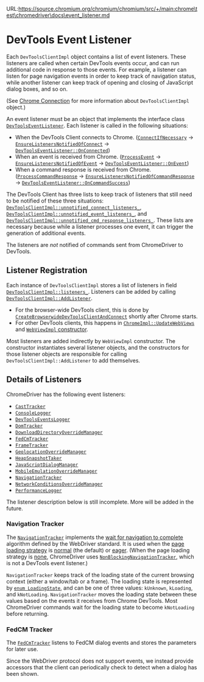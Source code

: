 URL:https://source.chromium.org/chromium/chromium/src/+/main:chrome\test\chromedriver\docs\event_listener.md
# DevTools Event Listener

Each `DevToolsClientImpl` object contains a list of event listeners.
These listeners are called when certain DevTools events occur,
and can run additional code in response to those events.
For example, a listener can listen for page navigation events
in order to keep track of navigation status, while another listener can
keep track of opening and closing of JavaScript dialog boxes, and so on.

(See [Chrome Connection](chrome_connection.md) for more information about
`DevToolsClientImpl` object.)

An event listener must be an object that implements the interface class
[`DevToolsEventListener`](https://source.chromium.org/chromium/chromium/src/+/main:chrome/test/chromedriver/chrome/devtools_event_listener.h?q=DevToolsEventListener).
Each listener is called in the following situations:
* When the DevTools Client connects to Chrome.
  ([`ConnectIfNecessary`](https://source.chromium.org/chromium/chromium/src/+/main:chrome/test/chromedriver/chrome/devtools_client_impl.cc?q=DevToolsClientImpl::ConnectIfNecessary)
  -> [`EnsureListenersNotifiedOfConnect`](https://source.chromium.org/chromium/chromium/src/+/main:chrome/test/chromedriver/chrome/devtools_client_impl.cc?q=DevToolsClientImpl::EnsureListenersNotifiedOfConnect)
  -> [`DevToolsEventListener::OnConnected`](https://source.chromium.org/chromium/chromium/src/+/main:chrome/test/chromedriver/chrome/devtools_event_listener.h?q=OnConnected))
* When an event is received from Chrome.
  ([`ProcessEvent`](https://source.chromium.org/chromium/chromium/src/+/main:chrome/test/chromedriver/chrome/devtools_client_impl.cc?q=DevToolsClientImpl::ProcessEvent)
  -> [`EnsureListenersNotifiedOfEvent`](https://source.chromium.org/chromium/chromium/src/+/main:chrome/test/chromedriver/chrome/devtools_client_impl.cc?q=DevToolsClientImpl::EnsureListenersNotifiedOfEvent)
  -> [`DevToolsEventListener::OnEvent`](https://source.chromium.org/chromium/chromium/src/+/main:chrome/test/chromedriver/chrome/devtools_event_listener.h?q=OnEvent))
* When a command response is received from Chrome.
  ([`ProcessCommandResponse`](https://source.chromium.org/chromium/chromium/src/+/main:chrome/test/chromedriver/chrome/devtools_client_impl.cc?q=DevToolsClientImpl::ProcessCommandResponse)
  -> [`EnsureListenersNotifiedOfCommandResponse`](https://source.chromium.org/chromium/chromium/src/+/main:chrome/test/chromedriver/chrome/devtools_client_impl.cc?q=DevToolsClientImpl::EnsureListenersNotifiedOfCommandResponse)
  -> [`DevToolsEventListener::OnCommandSuccess`](https://source.chromium.org/chromium/chromium/src/+/main:chrome/test/chromedriver/chrome/devtools_event_listener.h?q=OnCommandSuccess))

The DevTools Client has three lists to keep track of listeners that still need
to be notified of these three situations:
[`DevToolsClientImpl::unnotified_connect_listeners_`](https://source.chromium.org/chromium/chromium/src/+/main:chrome/test/chromedriver/chrome/devtools_client_impl.h?q=DevToolsClientImpl::unnotified_connect_listeners_),
[`DevToolsClientImpl::unnotified_event_listeners_`](https://source.chromium.org/chromium/chromium/src/+/main:chrome/test/chromedriver/chrome/devtools_client_impl.h?q=DevToolsClientImpl::unnotified_event_listeners_), and
[`DevToolsClientImpl::unnotified_cmd_response_listeners_`](https://source.chromium.org/chromium/chromium/src/+/main:chrome/test/chromedriver/chrome/devtools_client_impl.h?q=DevToolsClientImpl::unnotified_cmd_response_listeners_).
These lists are necessary because while a listener processes one event,
it can trigger the generation of additional events.

The listeners are *not* notified of commands sent from ChromeDriver to DevTools.

## Listener Registration

Each instance of `DevToolsClientImpl` stores a list of listeners in field
[`DevToolsClientImpl::listeners_`](https://source.chromium.org/chromium/chromium/src/+/main:chrome/test/chromedriver/chrome/devtools_client_impl.h?q=DevToolsClientImpl::listeners_).
Listeners can be added by calling
[`DevToolsClientImpl::AddListener`](https://source.chromium.org/chromium/chromium/src/+/main:chrome/test/chromedriver/chrome/devtools_client_impl.cc?q=DevToolsClientImpl::AddListener).
* For the browser-wide DevTools client, this is done by
  [`CreateBrowserwideDevToolsClientAndConnect`](https://source.chromium.org/chromium/chromium/src/+/main:chrome/test/chromedriver/chrome_launcher.cc?q=CreateBrowserwideDevToolsClientAndConnect)
  shortly after Chrome starts.
* For other DevTools clients, this happens in
  [`ChromeImpl::UpdateWebViews`](https://source.chromium.org/chromium/chromium/src/+/main:chrome/test/chromedriver/chrome/chrome_impl.cc?q=ChromeImpl::UpdateWebViews) and
  [`WebViewImpl` constructor](https://source.chromium.org/chromium/chromium/src/+/main:chrome/test/chromedriver/chrome/web_view_impl.cc?q=WebViewImpl::WebViewImpl).

Most listeners are added indirectly by `WebViewImpl` constructor.
The constructor instantiates several listener objects,
and the constructors for those listener objects are responsible for calling
`DevToolsClientImpl::AddListener` to add themselves.

## Details of Listeners

ChromeDriver has the following event listeners:
* [`CastTracker`](https://source.chromium.org/chromium/chromium/src/+/main:chrome/test/chromedriver/chrome/cast_tracker.h?q=CastTracker)
* [`ConsoleLogger`](https://source.chromium.org/chromium/chromium/src/+/main:chrome/test/chromedriver/chrome/console_logger.h?q=ConsoleLogger)
* [`DevToolsEventsLogger`](https://source.chromium.org/chromium/chromium/src/+/main:chrome/test/chromedriver/devtools_events_logger.h?q=DevToolsEventsLogger)
* [`DomTracker`](https://source.chromium.org/chromium/chromium/src/+/main:chrome/test/chromedriver/chrome/dom_tracker.h?q=DomTracker)
* [`DownloadDirectoryOverrideManager`](https://source.chromium.org/chromium/chromium/src/+/main:chrome/test/chromedriver/chrome/download_directory_override_manager.h?q=DownloadDirectoryOverrideManager)
* [`FedCmTracker`](https://source.chromium.org/chromium/chromium/src/+/main:chrome/test/chromedriver/chrome/fedcm_tracker.h?q=FedCmTracker)
* [`FrameTracker`](https://source.chromium.org/chromium/chromium/src/+/main:chrome/test/chromedriver/chrome/frame_tracker.h?q=FrameTracker)
* [`GeolocationOverrideManager`](https://source.chromium.org/chromium/chromium/src/+/main:chrome/test/chromedriver/chrome/geolocation_override_manager.h?q=GeolocationOverrideManager)
* [`HeapSnapshotTaker`](https://source.chromium.org/chromium/chromium/src/+/main:chrome/test/chromedriver/chrome/heap_snapshot_taker.h?q=HeapSnapshotTaker)
* [`JavaScriptDialogManager`](https://source.chromium.org/chromium/chromium/src/+/main:chrome/test/chromedriver/chrome/javascript_dialog_manager.h?q=JavaScriptDialogManager)
* [`MobileEmulationOverrideManager`](https://source.chromium.org/chromium/chromium/src/+/main:chrome/test/chromedriver/chrome/mobile_emulation_override_manager.h?q=MobileEmulationOverrideManager)
* [`NavigationTracker`](https://source.chromium.org/chromium/chromium/src/+/main:chrome/test/chromedriver/chrome/navigation_tracker.h?q=NavigationTracker)
* [`NetworkConditionsOverrideManager`](https://source.chromium.org/chromium/chromium/src/+/main:chrome/test/chromedriver/chrome/network_conditions_override_manager.h?q=NetworkConditionsOverrideManager)
* [`PerformanceLogger`](https://source.chromium.org/chromium/chromium/src/+/main:chrome/test/chromedriver/performance_logger.h?q=PerformanceLogger)

The listener description below is still incomplete.
More will be added in the future.

### Navigation Tracker

The [`NavigationTracker`](https://source.chromium.org/chromium/chromium/src/+/main:chrome/test/chromedriver/chrome/navigation_tracker.h?q=NavigationTracker)
implements the [wait for navigation to complete](https://www.w3.org/TR/webdriver/#dfn-waiting-for-the-navigation-to-complete)
algorithm defined by the WebDriver standard.
It is used when the
[page loading strategy](https://www.w3.org/TR/webdriver/#dfn-page-loading-strategy)
is [normal](https://www.w3.org/TR/webdriver/#dfn-normal-page-loading-strategy) (the default)
or [eager](https://www.w3.org/TR/webdriver/#dfn-eager-page-loading-strategy).
(When the page loading strategy is
[none](https://www.w3.org/TR/webdriver/#dfn-none-page-loading-strategy),
ChromeDriver uses [`NonBlockingNavigationTracker`](https://source.chromium.org/chromium/chromium/src/+/main:chrome/test/chromedriver/chrome/non_blocking_navigation_tracker.h?q=NonBlockingNavigationTracker),
which is not a DevTools event listener.)

`NavigationTracker` keeps track of the loading state of the current
browsing context (either a window/tab or a frame).
The loading state is represented by
[`enum LoadingState`](https://source.chromium.org/chromium/chromium/src/+/main:chrome/test/chromedriver/chrome/page_load_strategy.h?q=LoadingState),
and can be one of three values: `kUnknown`, `kLoading`, and `kNotLoading`.
`NavigationTracker` moves the loading state between these values based on the
events it receives from Chrome DevTools.
Most ChromeDriver commands wait for the loading state to become `kNotLoading`
before returning.

### FedCM Tracker

The [`FedCmTracker`](https://source.chromium.org/chromium/chromium/src/+/main:chrome/test/chromedriver/chrome/fedcm_tracker.h?q=FedCmTracker)
listens to FedCM dialog events and stores the parameters for later use.

Since the WebDriver protocol does not support events, we instead provide
accessors that the client can periodically check to detect when a dialog has
been shown.
